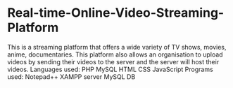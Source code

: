 # Real-time-Online-Video-Streaming-Platform
This is a streaming platform that offers a wide variety of TV shows, movies, anime, documentaries.
This platform also allows an organisation to upload videos by sending their videos to the server and the server will host their videos.
Languages used: PHP MySQL HTML CSS JavaScript
Programs used: Notepad++ XAMPP server MySQL DB 
